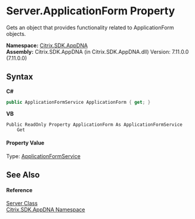 # Server.ApplicationForm Property 
 

Gets an object that provides functionality related to ApplicationForm objects.

**Namespace:**&nbsp;[Citrix.SDK.AppDNA](index.md)<br />**Assembly:**&nbsp;Citrix.SDK.AppDNA (in Citrix.SDK.AppDNA.dll) Version: 7.11.0.0 (7.11.0.0)

## Syntax

**C#**
```csharp
public ApplicationFormService ApplicationForm { get; }
```

**VB**
```vbnet
Public ReadOnly Property ApplicationForm As ApplicationFormService
	Get
```


#### Property Value
Type: <a href="efef6517-aa38-506e-2b5e-788e82f8e06c">ApplicationFormService</a>

## See Also


#### Reference
<a href="9526f2d1-4eea-2d1b-5877-370f5ea93fd1">Server Class</a><br /><a href="fe2d265b-410b-8b11-1eb4-a790e0b062bf">Citrix.SDK.AppDNA Namespace</a><br />